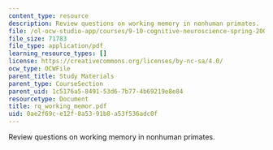 ```yaml
---
content_type: resource
description: Review questions on working memory in nonhuman primates.
file: /ol-ocw-studio-app/courses/9-10-cognitive-neuroscience-spring-2006/0ae2f69ce12f8a5391b8a53f536adc0f_rq_working_memor.pdf
file_size: 71783
file_type: application/pdf
learning_resource_types: []
license: https://creativecommons.org/licenses/by-nc-sa/4.0/
ocw_type: OCWFile
parent_title: Study Materials
parent_type: CourseSection
parent_uid: 1c5176a5-8491-53d6-7b77-4b69219e8e84
resourcetype: Document
title: rq_working_memor.pdf
uid: 0ae2f69c-e12f-8a53-91b8-a53f536adc0f
---
```

Review questions on working memory in nonhuman primates.